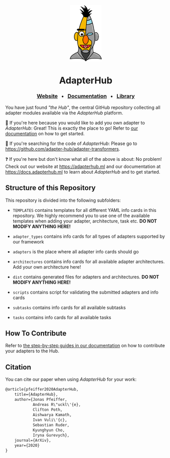 <p align="center">
    <img src="resources/adapter-bert.png" width="100"/>
</p>
<h1 align="center">AdapterHub</h1>
<h3 align="center">
    <a href="https://adapterhub.ml">Website</a>
    &nbsp; • &nbsp;
    <a href="https://docs.adapterhub.ml">Documentation</a>
    &nbsp; • &nbsp;
    <a href="https://github.com/adapter-hub/adapter-transformers">Library</a>
</h3>

You have just found _"the Hub"_, the central GitHub repository collecting all adapter modules available via the _AdapterHub_ platform.

📍 If you're here because you would like to add you own adapter to _AdapterHub_: Great! This is exactly the place to go! Refer to [our documentation](https://docs.adapterhub.ml/contributing.html) on how to get started.

🔎 If you're searching for the code of _AdapterHub_: Please go to https://github.com/adapter-hub/adapter-transformers.

❓ If you're here but don't know what all of the above is about: No problem! Check out our website at https://adapterhub.ml and our documentation at https://docs.adapterhub.ml to learn about _AdapterHub_ and to get started.

## Structure of this Repository

This repository is divided into the following subfolders:

- `TEMPLATES` contains templates for all different YAML info cards in this repository. We highly recommend you to use one of the available templates when adding your adapter, architecture, task etc. **DO NOT MODIFY ANYTHING HERE!**

- `adapter_types` contains info cards for all types of adapters supported by our framework

- `adapters` is the place where all adapter info cards should go

- `architectures` contains info cards for all available adapter architectures. Add your own architecture here!

- `dist` contains generated files for adapters and architectures. **DO NOT MODIFY ANYTHING HERE!**

- `scripts` contains script for validating the submitted adapters and info cards

- `subtasks` contains info cards for all available subtasks

- `tasks` contains info cards for all available tasks

## How To Contribute

Refer to [the step-by-step guides in our documentation](https://docs.adapterhub.ml/contributing.html) on how to contribute your adapters to the Hub.

## Citation

You can cite our paper when using _AdapterHub_ for your work:

```
@article{pfeiffer2020AdapterHub,
    title={AdapterHub},
    author={Jonas Pfeiffer, 
            Andreas R\"uckl\'{e}, 
            Clifton Poth, 
            Aishwarya Kamath,  
            Ivan Vuli\'{c}, 
            Sebastian Ruder, 
            Kyunghyun Cho, 
            Iryna Gurevych},
    journal={ArXiv},
    year={2020}
}
```
